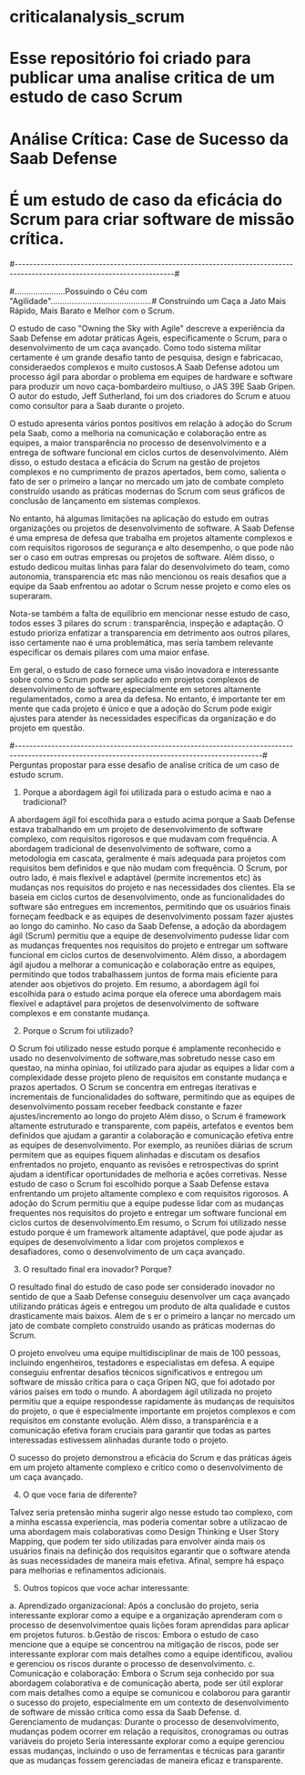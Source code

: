 # criticalanalysis_scrum
# Esse repositório  foi criado para publicar uma  analise critica de um estudo de caso Scrum

# Análise Crítica: Case de Sucesso da Saab Defense
# É um estudo de caso da eficácia do Scrum para criar software de missão crítica.

#-------------------------------------------------------------------------------------------------------------------------#

#......................Possuindo o Céu com "Agilidade"............................................#
Construindo um Caça a Jato Mais Rápido, Mais Barato e Melhor com o Scrum.

O estudo de caso "Owning the Sky with Agile" descreve a experiência da Saab Defense em adotar práticas Ageis, especificamente o Scrum,
para o desenvolvimento de um caça avançado. Como todo sistema militar certamente é um grande desafio tanto de pesquisa, design e fabricacao,
consideraedos complexos e muito custosos.A Saab Defense adotou um processo ágil para abordar o problema em equipes de hardware e software 
para produzir um novo caça-bombardeiro multiuso, o JAS 39E Saab Gripen.
O autor do estudo, Jeff Sutherland, foi um dos criadores do Scrum e atuou como consultor para a Saab durante o projeto.

O estudo apresenta vários pontos positivos em relação à adoção do Scrum pela Saab, como a melhoria na comunicação e colaboração entre as equipes,
a maior transparência no processo de desenvolvimento e a entrega de software funcional em ciclos curtos de desenvolvimento.
Além disso, o estudo destaca a eficácia do Scrum na gestão de projetos complexos e no cumprimento de prazos apertados, bem como, salienta o fato de ser
o primeiro a lançar no mercado um jato de combate completo construído usando as práticas modernas do Scrum com seus gráficos de conclusão de lançamento
em sistemas complexos.

No entanto, há algumas limitações na aplicação do estudo em outras organizações ou projetos de desenvolvimento de software.
A Saab Defense é uma empresa de defesa que trabalha em projetos altamente complexos e com requisitos rigorosos de segurança e  alto desempenho,
o que pode não ser o caso em outras empresas ou projetos de software. Além disso, o estudo dedicou muitas linhas para falar do desenvolvimeto do team, como
autonomia, transparencia etc mas não mencionou  os  reais desafios que a equipe da Saab enfrentou ao adotar o Scrum nesse projeto e como eles os superaram.

Nota-se também a falta de equilibrio em mencionar nesse estudo de caso, todos esses 3 pilares do scrum : transparência, inspeção e adaptação.
O estudo prioriza enfatizar a transparencia em detrimento aos outros pilares, isso certamente nao é uma problemática, mas seria tambem relevante 
especificar os demais pilares com uma maior enfase. 

Em geral, o estudo de caso fornece uma visão inovadora e interessante sobre como o Scrum pode ser aplicado em projetos complexos de desenvolvimento 
de software,especialmente em setores altamente regulamentados, como a area da defesa.
No entanto, é importante ter em mente que cada projeto é único e que a adoção do Scrum pode exigir ajustes para atender às necessidades específicas da
organização e do projeto em questão.

#-------------------------------------------------------------------------------------------------------------------------------------------------#
Perguntas propostar para esse desafio de analise critica de um caso de estudo scrum.

1. Porque a abordagem ágil foi utilizada para o estudo acima e nao a tradicional?

A abordagem ágil foi escolhida para o estudo acima porque a Saab Defense estava trabalhando em um projeto de desenvolvimento de software complexo,
com requisitos rigorosos e que mudavam com frequência. A abordagem tradicional de desenvolvimento de software, como a metodologia em cascata,
geralmente é mais adequada para projetos com requisitos bem definidos e que não mudam com frequência.
O Scrum, por outro lado, é mais flexível e adaptável (permite incrementos etc)  às mudanças nos requisitos do projeto e nas necessidades dos clientes.
Ela se baseia em ciclos curtos de desenvolvimento, onde as funcionalidades do software são entregues em incrementos, permitindo que os usuários finais 
forneçam feedback e as equipes de desenvolvimento possam fazer ajustes ao longo do caminho.
No caso da Saab Defense, a adoção da abordagem ágil (Scrum) permitiu que a equipe de desenvolvimento pudesse lidar com as mudanças frequentes nos 
requisitos do projeto e entregar um software funcional em ciclos curtos de desenvolvimento. Além disso, a abordagem ágil ajudou a melhorar a 
comunicação e colaboração entre as equipes, permitindo que todos trabalhassem juntos de forma mais eficiente para atender aos objetivos do projeto.
Em resumo, a abordagem ágil foi escolhida para o estudo acima porque ela oferece uma abordagem mais flexível e adaptável para projetos de desenvolvimento
de software complexos e em constante mudança.

2. Porque o Scrum foi utilizado?

O Scrum foi utilizado nesse estudo porque é amplamente reconhecido e usado no desenvolvimento de software,mas sobretudo nesse caso em questao,
na minha opiniao, foi utilizado para ajudar as equipes a lidar com a complexidade desse projeto pleno de requisitos em constante mudança e prazos apertados. 
O Scrum se concentra em entregas iterativas e incrementais de funcionalidades do software, permitindo que as equipes de desenvolvimento possam receber
feedback constante e fazer ajustes/incremento ao longo do projeto
Além disso, o Scrum é framework altamente estruturado e transparente, com papéis, artefatos e eventos bem definidos que ajudam a garantir a colaboração
e comunicação efetiva entre as equipes de desenvolvimento. Por exemplo, as reuniões diárias de scrum permitem que as equipes fiquem alinhadas e discutam
os desafios enfrentados no projeto, enquanto as revisões e retrospectivas do sprint ajudam a identificar oportunidades de melhoria e ações corretivas.
Nesse estudo de caso o Scrum foi escolhido porque a Saab Defense estava enfrentando um projeto altamente complexo e com requisitos rigorosos. 
A adoção do Scrum permitiu que a equipe pudesse lidar com as mudanças frequentes nos requisitos do projeto e entregar um software funcional em 
ciclos curtos de desenvolvimento.Em resumo, o Scrum foi utilizado nesse estudo porque é um framework altamente adaptável, 
que pode ajudar as equipes de desenvolvimento a lidar com projetos complexos e desafiadores, como o desenvolvimento de um caça avançado.

3. O resultado final era inovador? Porque?

O resultado final do estudo de caso  pode ser considerado inovador no sentido de que a Saab Defense conseguiu desenvolver 
um caça avançado utilizando práticas ágeis e entregou um produto de alta qualidade e custos drasticamente mais baixos. Alem de s
er o primeiro a lançar no mercado um jato de combate completo construído usando as práticas modernas do Scrum.

O projeto envolveu uma equipe multidisciplinar de mais de 100 pessoas, incluindo engenheiros, testadores e especialistas em defesa. 
A equipe conseguiu enfrentar desafios técnicos significativos e entregou um software de missão crítica para o caça Gripen NG, que foi adotado por 
vários países em todo o mundo.
A abordagem ágil utilizada no projeto permitiu que a equipe respondesse rapidamente às mudanças de requisitos do projeto, o que é especialmente 
importante em projetos complexos e com requisitos em constante evolução. Além disso, a transparência e a comunicação efetiva foram cruciais para 
garantir que todas as partes interessadas estivessem alinhadas durante todo o projeto.

O sucesso do projeto demonstrou a eficácia do Scrum e das práticas
ágeis em um projeto altamente complexo e crítico como o desenvolvimento de um caça avançado.


4. O que voce faria de diferente?

Talvez seria pretensão minha sugerir algo nesse estudo tao complexo, com a minha escassa experiencia, mas poderia comentar sobre a utilizacao de 
uma abordagem mais colaborativas como Design Thinking e User Story Mapping, que podem ter sido utilizadas para
envolver ainda mais os usuários finais na definição dos requisitos egarantir que o software atenda às suas necessidades de maneira mais efetiva.
Afinal, sempre há espaço para melhorias e refinamentos adicionais.

5. Outros topicos que voce achar interessante:

a. Aprendizado organizacional: Após a conclusão do projeto, seria interessante explorar como a equipe e a organização aprenderam com o processo de
desenvolvimentoe quais lições foram aprendidas para aplicar em projetos futuros.
b.Gestão de riscos: Embora o estudo de caso mencione que a equipe se concentrou na mitigação de riscos, pode ser interessante explorar com mais detalhes 
como a equipe identificou, avaliou e gerenciou os riscos durante o processo de desenvolvimento.
c. Comunicação e colaboração: Embora o Scrum seja conhecido por sua abordagem colaborativa e de comunicação aberta, pode ser útil explorar com mais detalhes
como a equipe se comunicou e colaborou para garantir o sucesso do projeto, especialmente em um contexto de desenvolvimento de software de missão crítica
como essa da Saab Defense.
d. Gerenciamento de mudanças: Durante o processo de desenvolvimento, mudanças podem ocorrer em relação a requisitos, cronogramas ou outras variáveis do projeto
Seria interessante explorar como a equipe gerenciou essas mudanças, incluindo o uso de ferramentas e técnicas para garantir que as mudanças fossem 
gerenciadas de maneira eficaz e transparente.



